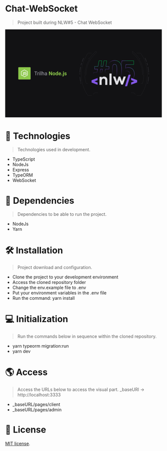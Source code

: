 # Chat-WebSocket
> Project built during NLW#5 - Chat WebSocket

<img src="/public/github/nlw5.png" alt="NLW#5"/>

# :rocket: Technologies
> Technologies used in development.
- TypeScript
- NodeJs
- Express
- TypeORM
- WebSocket

# :link: Dependencies
> Dependencies to be able to run the project.
- NodeJs
- Yarn

# :hammer_and_wrench: Installation
> Project download and configuration.

- Clone the project to your development environment
- Access the cloned repository folder
- Change the env.example file to .env
- Put your environment variables in the .env file
- Run the command: yarn install

# :computer: Initialization
> Run the commands below in sequence within the cloned repository.

- yarn typeorm migration:run
- yarn dev

# :earth_americas:	Access
> Access the URLs below to access the visual part. _baseURl -> http://localhost:3333

- _baseURL/pages/client
- _baseURL/pages/admin

# :memo: License
[MIT license](https://opensource.org/licenses/MIT).
